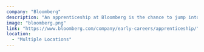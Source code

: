 ```yaml
---
company: "Bloomberg"
description: "An apprenticeship at Bloomberg is the chance to jump into a full-time role, take on responsibility and discover new skills from day one. If you’re passionate about the financial markets, technology and using data to solve complex problems and evolve the status quo, we want to hear from you."
image: "bloomberg.png"
link: "https://www.bloomberg.com/company/early-careers/apprenticeship/"
location:
  - "Multiple Locations"
---
```

